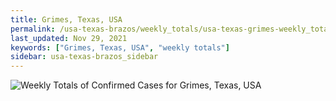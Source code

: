 ```yaml
---
title: Grimes, Texas, USA
permalink: /usa-texas-brazos/weekly_totals/usa-texas-grimes-weekly_totals.html
last_updated: Nov 29, 2021
keywords: ["Grimes, Texas, USA", "weekly totals"]
sidebar: usa-texas-brazos_sidebar
---
```


![Weekly Totals of Confirmed Cases for Grimes, Texas, USA](/covid_tracker/images/graphs/usa-texas-grimes-weekly_totals_graph.png)
